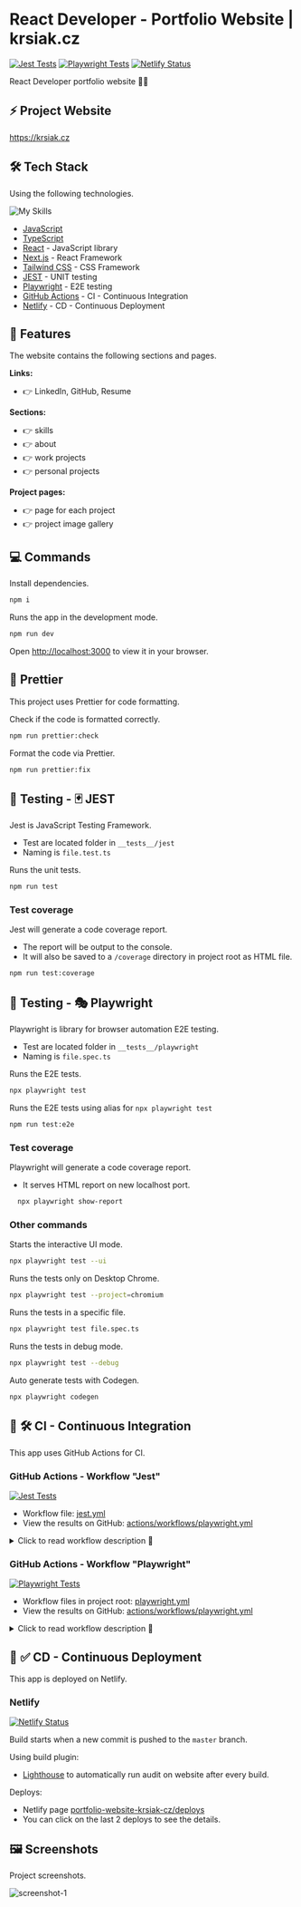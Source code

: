 # React Developer - Portfolio Website | krsiak.cz

[![Jest Tests](https://github.com/krsiakdaniel/portfolio-website-krsiak-cz/actions/workflows/jest.yml/badge.svg)](https://github.com/krsiakdaniel/portfolio-website-krsiak-cz/actions/workflows/jest.yml) [![Playwright Tests](https://github.com/krsiakdaniel/portfolio-website-krsiak-cz/actions/workflows/playwright.yml/badge.svg)](https://github.com/krsiakdaniel/portfolio-website-krsiak-cz/actions/workflows/playwright.yml) [![Netlify Status](https://api.netlify.com/api/v1/badges/eb322254-0169-4941-9416-3806b0bd5be6/deploy-status)](https://app.netlify.com/sites/portfolio-website-krsiak-cz/deploys)

React Developer portfolio website 👨‍💻

## ⚡ Project Website

<https://krsiak.cz>

## 🛠️ Tech Stack

Using the following technologies.

![My Skills](https://skillicons.dev/icons?i=js,ts,react,next,tailwind,jest,githubactions,netlify)

- [JavaScript](https://developer.mozilla.org/en-US/docs/Web/javascript)
- [TypeScript](https://www.typescriptlang.org/)
- [React](https://react.dev/) - JavaScript library
- [Next.js](https://nextjs.org/) - React Framework
- [Tailwind CSS](https://tailwindcss.com/) - CSS Framework
- [JEST](https://jestjs.io/) - UNIT testing
- [Playwright](https://playwright.dev/) - E2E testing
- [GitHub Actions](https://github.com/krsiakdaniel/portfolio-website-krsiak-cz/actions) - CI - Continuous Integration
- [Netlify](https://www.netlify.com/) - CD - Continuous Deployment

## 📝 Features

The website contains the following sections and pages.

**Links:**

- 👉 LinkedIn, GitHub, Resume

**Sections:**

- 👉 skills
- 👉 about
- 👉 work projects
- 👉 personal projects

**Project pages:**

- 👉 page for each project
- 👉 project image gallery

## 💻 Commands

Install dependencies.

```bash
npm i
```

Runs the app in the development mode.

```bash
npm run dev
```

Open [http://localhost:3000](http://localhost:3000) to view it in your browser.

## 💅 Prettier

This project uses Prettier for code formatting.

Check if the code is formatted correctly.

```bash
npm run prettier:check
```

Format the code via Prettier.

```bash
npm run prettier:fix
```

## 🐛 Testing - 🃏 JEST

Jest is JavaScript Testing Framework.

- Test are located folder in `__tests__/jest`
- Naming is `file.test.ts`

Runs the unit tests.

```bash
npm run test
```

### Test coverage

Jest will generate a code coverage report.

- The report will be output to the console.
- It will also be saved to a `/coverage` directory in project root as HTML file.

```bash
npm run test:coverage
```

## 🐛 Testing - 🎭 Playwright

Playwright is library for browser automation E2E testing.

- Test are located folder in `__tests__/playwright`
- Naming is `file.spec.ts`

Runs the E2E tests.

```bash
npx playwright test
```

Runs the E2E tests using alias for `npx playwright test`

```bash
npm run test:e2e
```

### Test coverage

Playwright will generate a code coverage report.

- It serves HTML report on new localhost port.

```bash
  npx playwright show-report
```

### Other commands

Starts the interactive UI mode.

```bash
npx playwright test --ui
```

Runs the tests only on Desktop Chrome.

```bash
npx playwright test --project=chromium
```

Runs the tests in a specific file.

```bash
npx playwright test file.spec.ts
```

Runs the tests in debug mode.

```bash
npx playwright test --debug
```

Auto generate tests with Codegen.

```bash
npx playwright codegen
```

## 🚀 🛠️ CI - Continuous Integration

This app uses GitHub Actions for CI.

### GitHub Actions - Workflow "Jest"

[![Jest Tests](https://github.com/krsiakdaniel/portfolio-website-krsiak-cz/actions/workflows/jest.yml/badge.svg)](https://github.com/krsiakdaniel/portfolio-website-krsiak-cz/actions/workflows/jest.yml)

- Workflow file: [jest.yml](.github/workflows/jest.yml)
- View the results on GitHub: [actions/workflows/playwright.yml](https://github.com/krsiakdaniel/portfolio-website-krsiak-cz/actions/workflows/playwright.yml)

<details>
<summary>Click to read workflow description 👀</summary>

---

This GitHub Actions workflow is named **"Jest"**.

It is triggered in 2 scenarios:

1. When a push is made to the `master` branch.
2. When a pull request is opened against the `master` branch.

The workflow consists of a single job named `build`, which is executed on the latest version of Ubuntu.

The `build` job follows these steps:

1. Checkout the repository using the `actions/checkout@v3` action.
2. Setup Node.js environment using the `actions/setup-node@v3` action with Node.js version 18.
3. It installs the dependencies of your project using `npm ci`. This command is similar to `npm install`, but it's designed to be used in automated environments such as this one.
4. Run JEST tests using `npm test`.
5. Upload the test report as an artifact:
   - Using the `actions/upload-artifact@v3` action.
   - This step is always executed regardless of the success or failure of previous steps.
   - The artifact is named `jest-report`
   - It is located at path `jest-report/`
   - It is retained for 7 days.

</details>

### GitHub Actions - Workflow "Playwright"

[![Playwright Tests](https://github.com/krsiakdaniel/portfolio-website-krsiak-cz/actions/workflows/playwright.yml/badge.svg)](https://github.com/krsiakdaniel/portfolio-website-krsiak-cz/actions/workflows/playwright.yml)

- Workflow files in project root: [playwright.yml](.github/workflows/playwright.yml)
- View the results on GitHub: [actions/workflows/playwright.yml](https://github.com/krsiakdaniel/portfolio-website-krsiak-cz/actions/workflows/playwright.yml)

<details>
<summary>Click to read workflow description 👀</summary>

---

It is triggered in 2 scenarios:

1. When a push is made to the `master` branch.
2. When a pull request is opened against `master` branch.

The workflow consists of a single job named `test`, which is executed on the latest version of Ubuntu.

The `test` job follows these steps:

1. Checkout the repository using the `actions/checkout@v3` action.
2. Setup Node.js environment using the `actions/setup-node@v3` action with Node.js version 18.
3. It installs the dependencies of your project using `npm ci`. This command is similar to `npm install`, but it's designed to be used in automated environments such as this one.
4. Install Playwright browsers using `npx playwright install --with-deps`.
5. Run Playwright tests using `npx playwright test`.
6. Upload the test report as an artifact:
   - Using the `actions/upload-artifact@v3` action.
   - This step is always executed regardless of the success or failure of previous steps.
   - The artifact is named `playwright-report`
   - It is located at path `playwright-report/`
   - It is retained for 7 days.

</details>

## 🚀 ✅ CD - Continuous Deployment

This app is deployed on Netlify.

### Netlify

[![Netlify Status](https://api.netlify.com/api/v1/badges/eb322254-0169-4941-9416-3806b0bd5be6/deploy-status)](https://app.netlify.com/sites/portfolio-website-krsiak-cz/deploys)

Build starts when a new commit is pushed to the `master` branch.

Using build plugin:

- [Lighthouse](https://developer.chrome.com/docs/lighthouse/overview) to automatically run audit on website after every build.

Deploys:

- Netlify page [portfolio-website-krsiak-cz/deploys](https://app.netlify.com/sites/portfolio-website-krsiak-cz/deploys)
- You can click on the last 2 deploys to see the details.

## 🖼️ Screenshots

Project screenshots.

![screenshot-1](/screenshots/screenshot-1.png)
